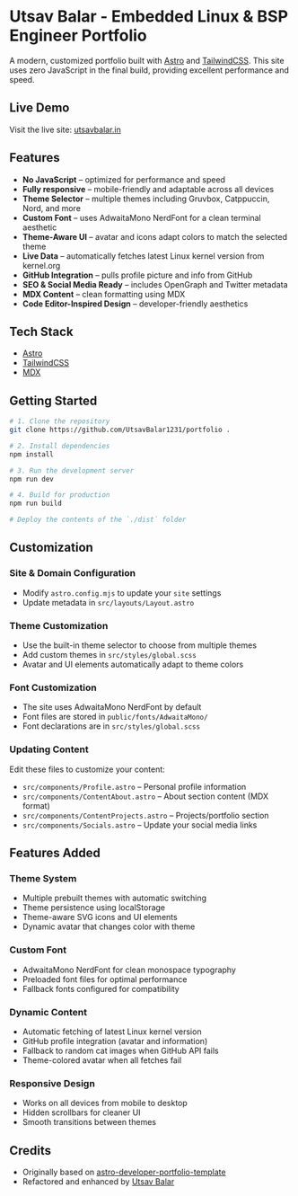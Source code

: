 # Utsav Balar - Embedded Linux & BSP Engineer Portfolio

A modern, customized portfolio built with [Astro](https://astro.build/) and [TailwindCSS](https://tailwindcss.com/). This site uses zero JavaScript in the final build, providing excellent performance and speed.

## Live Demo
Visit the live site: [utsavbalar.in](https://utsavbalar.in)

## Features
- **No JavaScript** – optimized for performance and speed
- **Fully responsive** – mobile-friendly and adaptable across all devices
- **Theme Selector** – multiple themes including Gruvbox, Catppuccin, Nord, and more
- **Custom Font** – uses AdwaitaMono NerdFont for a clean terminal aesthetic
- **Theme-Aware UI** – avatar and icons adapt colors to match the selected theme
- **Live Data** – automatically fetches latest Linux kernel version from kernel.org
- **GitHub Integration** – pulls profile picture and info from GitHub
- **SEO & Social Media Ready** – includes OpenGraph and Twitter metadata
- **MDX Content** – clean formatting using MDX
- **Code Editor-Inspired Design** – developer-friendly aesthetics

## Tech Stack
- [Astro](https://astro.build/)
- [TailwindCSS](https://tailwindcss.com/)
- [MDX](https://mdxjs.com/)

## Getting Started

```sh
# 1. Clone the repository
git clone https://github.com/UtsavBalar1231/portfolio .

# 2. Install dependencies
npm install

# 3. Run the development server
npm run dev

# 4. Build for production
npm run build

# Deploy the contents of the `./dist` folder
```

## Customization
### Site & Domain Configuration
- Modify `astro.config.mjs` to update your `site` settings
- Update metadata in `src/layouts/Layout.astro`

### Theme Customization
- Use the built-in theme selector to choose from multiple themes
- Add custom themes in `src/styles/global.scss`
- Avatar and UI elements automatically adapt to theme colors

### Font Customization
- The site uses AdwaitaMono NerdFont by default
- Font files are stored in `public/fonts/AdwaitaMono/`
- Font declarations are in `src/styles/global.scss`

### Updating Content
Edit these files to customize your content:
- `src/components/Profile.astro` – Personal profile information
- `src/components/ContentAbout.astro` – About section content (MDX format)
- `src/components/ContentProjects.astro` – Projects/portfolio section
- `src/components/Socials.astro` – Update your social media links

## Features Added

### Theme System
- Multiple prebuilt themes with automatic switching
- Theme persistence using localStorage
- Theme-aware SVG icons and UI elements
- Dynamic avatar that changes color with theme

### Custom Font
- AdwaitaMono NerdFont for clean monospace typography
- Preloaded font files for optimal performance
- Fallback fonts configured for compatibility

### Dynamic Content
- Automatic fetching of latest Linux kernel version
- GitHub profile integration (avatar and information)
- Fallback to random cat images when GitHub API fails
- Theme-colored avatar when all fetches fail

### Responsive Design
- Works on all devices from mobile to desktop
- Hidden scrollbars for cleaner UI
- Smooth transitions between themes

## Credits
- Originally based on [astro-developer-portfolio-template](https://github.com/devidevio/astro-developer-portfolio)
- Refactored and enhanced by [Utsav Balar](https://github.com/UtsavBalar1231)
